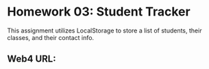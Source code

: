 # Homework 03: Student Tracker

This assignment utilizes LocalStorage to store a list of students, their classes, and their contact info.

## Web4 URL:
